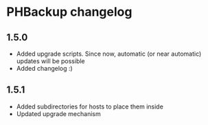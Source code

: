 # PHBackup changelog

## 1.5.0

* Added upgrade scripts. Since now, automatic (or near automatic) updates will be possible
* Added changelog :)

## 1.5.1

* Added subdirectories for hosts to place them inside
* Updated upgrade mechanism
